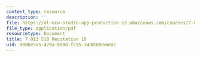 ```yaml
---
content_type: resource
description: ''
file: https://ol-ocw-studio-app-production.s3.amazonaws.com/courses/7-013-introductory-biology-spring-2018/980be5a5429a898dfc9534dd30656eac_MIT7_013s18R16Q.pdf
file_type: application/pdf
resourcetype: Document
title: 7.013 S18 Recitation 16
uid: 980be5a5-429a-898d-fc95-34dd30656eac
---
```


